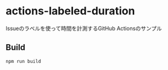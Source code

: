 # actions-labeled-duration

Issueのラベルを使って時間を計測するGitHub Actionsのサンプル

## Build

```
npm run build
```
